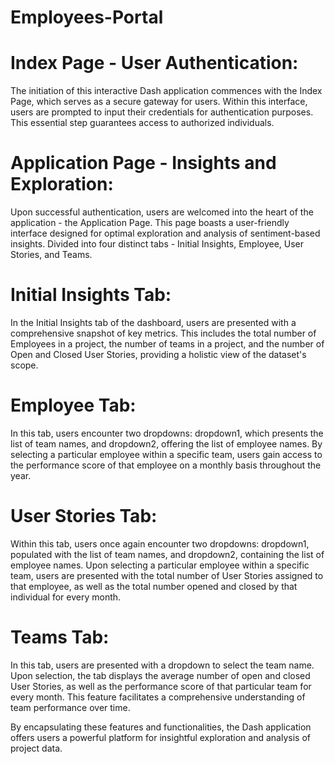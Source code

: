 # Employees-Portal
# Index Page - User Authentication:
The initiation of this interactive Dash application commences with the Index Page, which serves as a secure gateway for users. Within this interface, users are prompted to input their credentials for authentication purposes. This essential step guarantees access to authorized individuals.

# Application Page - Insights and Exploration:
Upon successful authentication, users are welcomed into the heart of the application - the Application Page. This page boasts a user-friendly interface designed for optimal exploration and analysis of sentiment-based insights. Divided into four distinct tabs - Initial Insights, Employee, User Stories, and Teams.

# Initial Insights Tab:
In the Initial Insights tab of the dashboard, users are presented with a comprehensive snapshot of key metrics. This includes the total number of Employees in a project, the number of teams in a project, and the number of Open and Closed User Stories, providing a holistic view of the dataset's scope.

# Employee Tab:
In this tab, users encounter two dropdowns: dropdown1, which presents the list of team names, and dropdown2, offering the list of employee names. By selecting a particular employee within a specific team, users gain access to the performance score of that employee on a monthly basis throughout the year.

# User Stories Tab:
Within this tab, users once again encounter two dropdowns: dropdown1, populated with the list of team names, and dropdown2, containing the list of employee names. Upon selecting a particular employee within a specific team, users are presented with the total number of User Stories assigned to that employee, as well as the total number opened and closed by that individual for every month.

# Teams Tab:
In this tab, users are presented with a dropdown to select the team name. Upon selection, the tab displays the average number of open and closed User Stories, as well as the performance score of that particular team for every month. This feature facilitates a comprehensive understanding of team performance over time.

By encapsulating these features and functionalities, the Dash application offers users a powerful platform for insightful exploration and analysis of project data.
